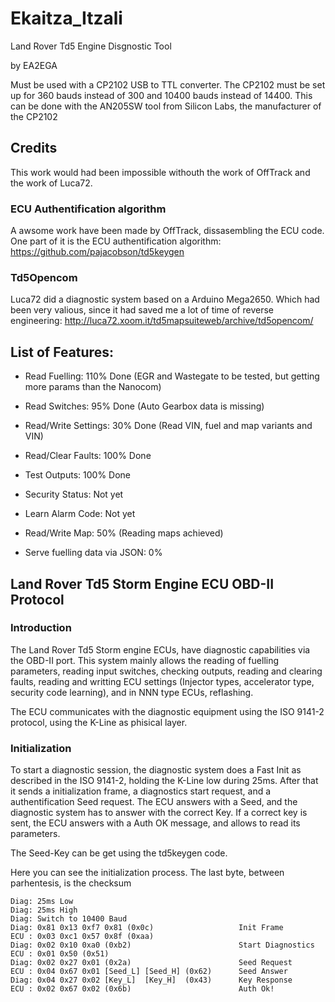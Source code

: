 # Ekaitza_Itzali
Land Rover Td5 Engine Disgnostic Tool

by EA2EGA

Must be used with a CP2102 USB to TTL converter.
The CP2102 must be set up for 360 bauds instead of 300
and 10400 bauds instead of 14400.
This can be done with the AN205SW tool from Silicon Labs,
the manufacturer of the CP2102

## Credits

This work would had been impossible withouth the work of OffTrack and the work of Luca72.

### ECU Authentification algorithm

A awsome work have been made by OffTrack, dissasembling the ECU code. One part of it is the ECU authentification algorithm: https://github.com/pajacobson/td5keygen

### Td5Opencom

Luca72 did a diagnostic system based on a Arduino Mega2650. Which had been very valious, since it had saved me a lot of time of reverse engineering: http://luca72.xoom.it/td5mapsuiteweb/archive/td5opencom/

## List of Features:

* Read Fuelling: 110% Done (EGR and Wastegate to be tested, but getting more params than the Nanocom)
* Read Switches: 95% Done (Auto Gearbox data is missing)
* Read/Write Settings: 30% Done (Read VIN, fuel and map variants and VIN)
* Read/Clear Faults: 100% Done
* Test Outputs: 100% Done
* Security Status: Not yet
* Learn Alarm Code: Not yet
* Read/Write Map: 50% (Reading maps achieved)

* Serve fuelling data via JSON: 0%

## Land Rover Td5 Storm Engine ECU OBD-II Protocol

### Introduction

The Land Rover Td5 Storm engine ECUs, have diagnostic capabilities via the OBD-II port. This system mainly allows the reading of fuelling parameters, reading input switches, checking outputs, reading and clearing faults, reading and writting ECU settings (Injector types, accelerator type, security code learning), and in NNN type ECUs, reflashing.

The ECU communicates with the diagnostic equipment using the ISO 9141-2 protocol, using the K-Line as phisical layer.

### Initialization

To start a diagnostic session, the diagnostic system does a Fast Init as described in the ISO 9141-2, holding the K-Line low during 25ms. After that it sends a initialization frame, a diagnostics start request, and a authentification Seed request. The ECU answers with a Seed, and the diagnostic system has to answer with the correct Key. If a correct key is sent, the ECU answers with a Auth OK message, and allows to read its parameters.

The Seed-Key can be get using the td5keygen code.

Here you can see the initialization process. The last byte, between parhentesis, is the checksum
```
Diag: 25ms Low
Diag: 25ms High
Diag: Switch to 10400 Baud
Diag: 0x81 0x13 0xf7 0x81 (0x0c)                   Init Frame
ECU : 0x03 0xc1 0x57 0x8f (0xaa)
Diag: 0x02 0x10 0xa0 (0xb2)                        Start Diagnostics
ECU : 0x01 0x50 (0x51)
Diag: 0x02 0x27 0x01 (0x2a)                        Seed Request
ECU : 0x04 0x67 0x01 [Seed_L] [Seed_H] (0x62)      Seed Answer
Diag: 0x04 0x27 0x02 [Key_L]  [Key_H]  (0x43)      Key Response
ECU : 0x02 0x67 0x02 (0x6b)                        Auth Ok!
```
